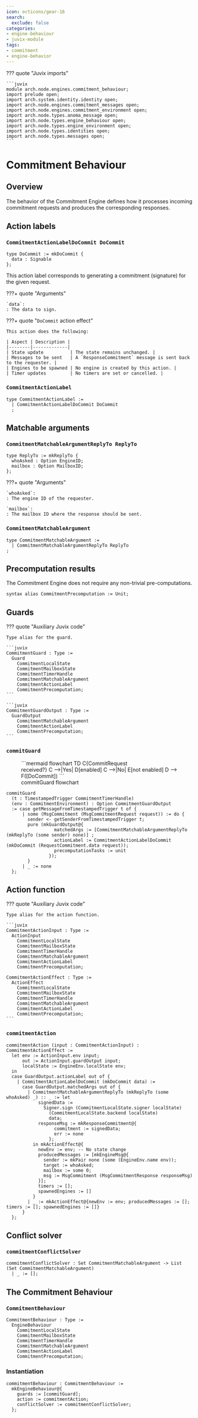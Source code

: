 ```yaml
---
icon: octicons/gear-16
search:
  exclude: false
categories:
- engine-behaviour
- juvix-module
tags:
- commitment
- engine-behavior
---
```


??? quote "Juvix imports"

    ```juvix
    module arch.node.engines.commitment_behaviour;
    import prelude open;
    import arch.system.identity.identity open;
    import arch.node.engines.commitment_messages open;
    import arch.node.engines.commitment_environment open;
    import arch.node.types.anoma_message open;
    import arch.node.types.engine_behaviour open;
    import arch.node.types.engine_environment open;
    import arch.node.types.identities open;
    import arch.node.types.messages open;
    ```

# Commitment Behaviour

## Overview

The behavior of the Commitment Engine defines how it processes incoming
commitment requests and produces the corresponding responses.

## Action labels

### `CommitmentActionLabelDoCommit DoCommit`

```juvix
type DoCommit := mkDoCommit {
  data : Signable
};
```

This action label corresponds to generating a commitment (signature) for the
given request.

???+ quote "Arguments"

    `data`:
    : The data to sign.

???+ quote "`DoCommit` action effect"

    This action does the following:

    | Aspect | Description |
    |--------|-------------|
    | State update          | The state remains unchanged. |
    | Messages to be sent   | A `ResponseCommitment` message is sent back to the requester. |
    | Engines to be spawned | No engine is created by this action. |
    | Timer updates         | No timers are set or cancelled. |

### `CommitmentActionLabel`

```juvix
type CommitmentActionLabel :=
  | CommitmentActionLabelDoCommit DoCommit
  ;
```

## Matchable arguments

### `CommitmentMatchableArgumentReplyTo ReplyTo`

```juvix
type ReplyTo := mkReplyTo {
  whoAsked : Option EngineID;
  mailbox : Option MailboxID;
};
```

???+ quote "Arguments"

    `whoAsked`:
    : The engine ID of the requester.

    `mailbox`:
    : The mailbox ID where the response should be sent.

### `CommitmentMatchableArgument`

```juvix
type CommitmentMatchableArgument :=
  | CommitmentMatchableArgumentReplyTo ReplyTo
;
```

## Precomputation results

The Commitment Engine does not require any non-trivial pre-computations.

```juvix
syntax alias CommitmentPrecomputation := Unit;
```

## Guards

??? quote "Auxiliary Juvix code"

    Type alias for the guard.

    ```juvix
    CommitmentGuard : Type :=
      Guard
        CommitmentLocalState
        CommitmentMailboxState
        CommitmentTimerHandle
        CommitmentMatchableArgument
        CommitmentActionLabel
        CommitmentPrecomputation;
    ```

    ```juvix
    CommitmentGuardOutput : Type :=
      GuardOutput
        CommitmentMatchableArgument
        CommitmentActionLabel
        CommitmentPrecomputation;
    ```

### `commitGuard`

<figure markdown>
```mermaid
flowchart TD
    C{CommitRequest<br>received?}
    C -->|Yes| D[enabled]
    C -->|No| E[not enabled]
    D --> F([DoCommit])
```
<figcaption>commitGuard flowchart</figcaption>
</figure>

<!-- --8<-- [start:commitGuard] -->
```juvix
commitGuard
  (t : TimestampedTrigger CommitmentTimerHandle)
  (env : CommitmentEnvironment) : Option CommitmentGuardOutput
  := case getMessageFromTimestampedTrigger t of {
      | some (MsgCommitment (MsgCommitmentRequest request)) := do {
        sender <- getSenderFromTimestampedTrigger t;
        pure (mkGuardOutput@{
                  matchedArgs := [CommitmentMatchableArgumentReplyTo (mkReplyTo (some sender) none)] ;
                  actionLabel := CommitmentActionLabelDoCommit (mkDoCommit (RequestCommitment.data request));
                  precomputationTasks := unit
                });
        }
      | _ := none
  };
```
<!-- --8<-- [end:commitGuard] -->

## Action function

??? quote "Auxiliary Juvix code"

    Type alias for the action function.

    ```juvix
    CommitmentActionInput : Type :=
      ActionInput
        CommitmentLocalState
        CommitmentMailboxState
        CommitmentTimerHandle
        CommitmentMatchableArgument
        CommitmentActionLabel
        CommitmentPrecomputation;

    CommitmentActionEffect : Type :=
      ActionEffect
        CommitmentLocalState
        CommitmentMailboxState
        CommitmentTimerHandle
        CommitmentMatchableArgument
        CommitmentActionLabel
        CommitmentPrecomputation;
    ```

### `commitmentAction`

<!-- --8<-- [start:commitmentAction] -->
```juvix
commitmentAction (input : CommitmentActionInput) : CommitmentActionEffect :=
  let env := ActionInput.env input;
      out := ActionInput.guardOutput input;
      localState := EngineEnv.localState env;
  in
  case GuardOutput.actionLabel out of {
    | CommitmentActionLabelDoCommit (mkDoCommit data) :=
      case GuardOutput.matchedArgs out of {
        | CommitmentMatchableArgumentReplyTo (mkReplyTo (some whoAsked) _) :: _ := let
            signedData :=
              Signer.sign (CommitmentLocalState.signer localState)
                (CommitmentLocalState.backend localState)
                data;
            responseMsg := mkResponseCommitment@{
                  commitment := signedData;
                  err := none
                };
          in mkActionEffect@{
            newEnv := env; -- No state change
            producedMessages := [mkEngineMsg@{
              sender := mkPair none (some (EngineEnv.name env));
              target := whoAsked;
              mailbox := some 0;
              msg := MsgCommitment (MsgCommitmentResponse responseMsg)
            }];
            timers := [];
            spawnedEngines := []
          }
        | _ := mkActionEffect@{newEnv := env; producedMessages := []; timers := []; spawnedEngines := []}
      }
  };
```
<!-- --8<-- [end:commitmentAction] -->

## Conflict solver

### `commitmentConflictSolver`

```juvix
commitmentConflictSolver : Set CommitmentMatchableArgument -> List (Set CommitmentMatchableArgument)
  | _ := [];
```

## The Commitment Behaviour

### `CommitmentBehaviour`

<!-- --8<-- [start:CommitmentBehaviour] -->
```juvix
CommitmentBehaviour : Type :=
  EngineBehaviour
    CommitmentLocalState
    CommitmentMailboxState
    CommitmentTimerHandle
    CommitmentMatchableArgument
    CommitmentActionLabel
    CommitmentPrecomputation;
```
<!-- --8<-- [end:CommitmentBehaviour] -->

### Instantiation

<!-- --8<-- [start:commitmentBehaviour] -->
```juvix
commitmentBehaviour : CommitmentBehaviour :=
  mkEngineBehaviour@{
    guards := [commitGuard];
    action := commitmentAction;
    conflictSolver := commitmentConflictSolver;
  };
```
<!-- --8<-- [end:commitmentBehaviour] -->
